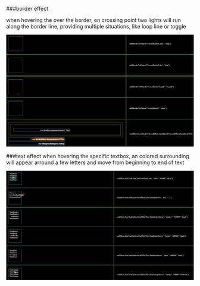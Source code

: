 ###border effect 

when hovering the over the border, on crossing point two lights will run along the border line, providing multiple situations, like loop line or toggle

![box](https://raw.githubusercontent.com/HannesRammer/js_effects/master/doc/hover_border_effect.png)

###text effect
when hovering the specific textbox, an colored surrounding will appear arround a few letters and move from beginning to end of text

![text](https://raw.githubusercontent.com/HannesRammer/js_effects/master/doc/flowing_text_effect.png)
